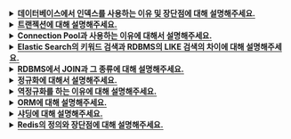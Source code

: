 <!-- 데이터베이스에서 인덱스를 사용하는 이유 및 장단점에 대해 설명해주세요. -->
<details>
  <summary><span style="border-bottom:0.05em solid"><strong>데이터베이스에서 인덱스를 사용하는 이유 및 장단점에 대해 설명해주세요.</strong></span></summary>
<hr>
데이터베이스에서 인덱스를 사용하는 이유는 검색 성능을 향상시키기 위함입니다.

조회 속도가 빠르다는 장점이 있지만,
정렬된 상태를 계속 유지시켜줘야하기 때문에 데이터를 삽입, 수정, 삭제 시에 성능 저하가 발생할 수 있습니다.
또한, 인덱스를 관리하기 위해서는 데이터베이스에 추가적인 저장 공간이 필요합니다.
<br></br>

  <details>
    <summary><span style="border-bottom:0.05em solid"><strong>인덱스를 사용하면 좋은 경우</strong></span></summary>
    
    (1) 규모가 작지 않은 테이블에서

    (2) INSERT / UPDATE / DELETE가 자주 발생하지 않는 컬럼,

    (3) 혹은 JOIN / WHERE / ORDER BY에 자주 사용되는 컬럼,

    (4) 혹은 데이터의 중복도가 낮은 컬럼

  </details>
  <details>
    <summary><span style="border-bottom:0.05em solid"><strong>인덱스 테이블</strong></span></summary>
    B+Tree 형식으로 정렬되어 있는 INDEX 테이블을 이용하여 조회 속도를 향상시킬 수 있습니다.

    🔎 밸런스 트리(Balanced Tree)란?
    트리의 노드가 한 방향으로 쏠리지 않도록,
    노드 삽입 및 삭제 시 특정 규칙에 맞게 재정렬되어 왼쪽과
    오른쪽 자식 양쪽 수의 밸런스를 유지하는 트리이다.

    항상 양쪽 자식의 밸런스를 유지하므로,
    무조건 O(logN)의 시간 복잡도를 가지게 된다.

    하지만, 노드 삽입 및 삭제 시 발생하는 재정렬 작업 때문에
    탐색을 제외한 작업에서는 일반 Tree보다 성능이 좋지 않다.

  </details>
<hr>
</details>

<!-- 트랜젝션에 대해 설명해주세요. -->
<details>
  <summary><span style="border-bottom:0.05em solid"><strong>트랜젝션에 대해 설명해주세요.</strong></span></summary>
<hr>
트랜잭션이란 데이터베이스의 상태를 변화시키는 하나의 논리적인 작업 단위입니다.
원자성, 일관성, 독립성, 지속성의 특징을 가지고 있습니다.
<br></br>

  <details>
    <summary><span style="border-bottom:0.05em solid"><strong>트랜젝션의 4가지 특징</strong></span></summary>
  
    [원자성] A(Atomic)
    원자성은 Transaction을 구성하는 연산들이 모두 정상적으로 실행되거나 하나도 실행되지 않아야 한다는
    all-or-nothing방식을 의미합니다. 수행중에 한작업이라도 실패하면 전부를 rollback하고 모두 성공해야 commit합니다.
    [일관성] C(Consistency)
    Transaction이 성공적으로 수행된 후에도 데이터베이스가 일관된 상태를 유지해야 함을 의미합니다.
    Transaction이 수행되는 과정에서는 일관되지 않을 수 있어도 Transaction이 완료되면 데이터베이스가 일관된 상태를 유지해야됨을 의미합니다.
    [격리성] I(Isolation)
    현재 수행 중인 Transaction이 완료될 때까지 Transaction이 생성한 중간 연산 결과에 다른 Transaction들이 접근할 수 없음을 의미합니다.
    [지속성] D(Durability)
    데이터베이스에 반영한 수행결과는 어떠한 경우에도 손실되지 않고 영구적이어야 함을 의미합니다.
    시스템 장애가 발생하더라도 Transaction작업 결과는 없어지지 않고 데이터베이스에 그대로 남아있어야 한다는 의미입니다.
    장애 발생시 데이터베이스를 원상태로 복구하기 위함입니다.

  </details>
<hr>
</details>

<!-- Connection Pool과 사용하는 이유에 대해서 설명해주세요. -->
<details>
  <summary><span style="border-bottom:0.05em solid"><strong>Connection Pool과 사용하는 이유에 대해서 설명해주세요.</strong></span></summary>

<hr>

WAS(웹 컨테이너)가 실행 될 때 DB연결을 위해 미리 일정 수의 Connection 객체를 만들어 Pool에 저장했다가

사용자의 요청이 발생하면 Pool에서 생성되어 있는 Connection 객체를 빌려주고
사용자가 사용이 끝나면 Connection 객체를 다시 Pool에 반환하여 보관하는 기법입니다.
커넥션 풀을 사용하면 생성 비용과 시간을 줄이고 DB 접근 시간을 단축시킵니다.
또한, 미리 정해진 숫자의 Connection을 통해서 DB에 걸리는 부하를 조정하고 서버의 한정적인 자원을 효율적으로 사용할 수 있습니다.

  <details>
    <summary><span style="border-bottom:0.05em solid"><strong>Spring Application에서 Connection Pool의 Connection 수를 변경하는 방법과 기본값</strong></span></summary>

<b>Hikari Connection Pool의 경우 maximumPoolSize's default value = 10</b>

```java
@Configuration
public class DatasourceConfig {
  @Value("${spring.datasource.username}")
  private String username;

  @Value("${spring.datasource.password}")
  private String password;

  @Value("${spring.datasource.url}")
  private String url;

  @Bean
  @Qualifier("dataSource")
  @Primary
  public DataSource oingDataSource() {
      HikariConfig hikariConfig = new HikariConfig();

      hikariConfig.setUsername(username);
      hikariConfig.setPassword(password);
      hikariConfig.setJdbcUrl(url);
      hikariConfig.setMaximumPoolSize(75); // <- Size를 75로 조정

      return new HikariDataSource(hikariConfig);
  }
  ...
}

```

      or

```ssh
  // application.yml

  spring:
  datasource:
    hikari:
      maximum-pool-size: 50 <- Size를 50으로 조정
```

  </details>
<hr>
</details>

<details>
  <summary><span style="border-bottom:0.05em solid"><strong>Elastic Search의 키워드 검색과 RDBMS의 LIKE 검색의 차이에 대해 설명해주세요.</strong></span></summary>
<hr>
Elastic Search의 키워드 검색은 Inverted Index 구조로 데이터를 저장해서 키워드를 분리합니다.
동의어나 유의어를 활용한 검색이 가능하며, 비정형 데이터의 색인과 검색이 가능하고, 역색인 지원으로 매우 빠른 검색이 가능합니다.
또한, 형태소 분석을 통한 자연어 처리가 가능하다는 차이점이 있습니다.
<br></br>
반면, RDBMS는 LIKE 검색을 통해 와일드카드로 시작하지 않는 경우에만 인덱스를 사용하여 데이터 검색을 합니다.
그러나 단순 텍스트 매칭에 대한 검색만을 제공하고, 비정형 데이터의 색인과 검색이 불가능합니다.
<br></br>

  <details>
    <summary><span style="border-bottom:0.05em solid"><strong>🔎 Elastic Search</strong></span></summary>
    
    Elasticsearch는 Apache Lucene 기반의 오픈소스 실시간 분산 검색 엔진입니다
    Apache Lucene은 내부적으로 Inverted File Index를 활용하여 색인 구조를 생성합니다.
    이를 기반으로 하는 Elasticsearch 또한 동일한 방식으로 색인 구조를 생성하여 데이터를 저장합니다.

  </details>
  <details>
    <summary><span style="border-bottom:0.05em solid"><strong>Inverted Index (역색인)</strong></span></summary>
 
    역색인은 특정 키워드(Term)로 포함하고 있는 문서들에 대한 Primary Key를 맵핑하는 인덱스 테이블을 생성하며, 이 테이블을 활용하여 빠른 문서 탐색을 가능케 합니다.
    검색엔진에서 역색인 인덱스 테이블은 주로 BTree, Trie, Hash Table 등의 자료구조를 활용하여 구현됩니다.

  </details>
  <details>
    <summary><span style="border-bottom:0.05em solid"><strong>ES - 랭킹 알고리즘</strong></span></summary>

    Elastic Search는 랭킹 알고리즘을 통해서 가장 유사한 순서대로 결과를 나타냅니다.
    BM25(a.k.a Okapi BM25)는 주어진 쿼리에 대해 문서와의 연관성을 평가하는 랭킹 함수로 사용되는 알고리즘이며, BM25는 엘라스틱서치 5.0부터 default로 적용되었습니다.

  </details>
<hr>
</details>

<!-- RDBMS에서 JOIN과 그 종류에 대해 설명해주세요. -->
<details>
  <summary><span style="border-bottom:0.05em solid"><strong>RDBMS에서 JOIN과 그 종류에 대해 설명해주세요.</strong></span></summary>
<hr>

JOIN은 두 개 이상의 테이블을 묶어서 하나의 결과물을 만들어서 데이터를 검색하는 방법입니다.
(1) INNER JOIN : 두 테이블의 교집합, 즉 두 테이블간 JOIN 조건을 만족하는 행을 반환합니다.
(2) OUTER JOIN: 조인 조건에서 동일한 값이 없는 행도 같이 반환합니다.

- LEFT OUTER JOIN : 왼쪽 테이블의 모든 행이 결과 테이블에 표기됩니다.
- RIGHT OUTER JOIN : 오른쪽 테이블의 모든 행이 결과 테이블에 표기됩니다.
- FULL OUTER JOIN : 두 테이블을 기반으로 조인 조건에 만족하지 않는 행까지 모두 표기합니다.

(3) CROSS JOIN: Cartesian Product(카디션 곱)이라고도 하며 조인되는 두 테이블에서 곱집합을 반환합니다.
(4) SELF JOIN: 자기 자신의 속성과 조건에 맞는 튜플을 조인하는 것입니다.

<div style="width: 40%">

![SQL JOIN](./images/joins.png)

</div>

<hr>
</details>

<details>
  <summary><span style="border-bottom:0.05em solid"><strong>정규화에 대해서 설명해주세요.</strong></span></summary>
<hr>

정규화는 이상 현상이 발생하는 릴레이션을 분리하여 관계형 데이터베이스의 데이터에 존재하는 중복을 최소화하기 위한 작업을 의미합니다.

즉, 데이터의 중복을 없애고 데이터의 일관성, 무결성을 유지하는 과정을 의미합니다.

<br></br>

  <details>
    <summary><span style="border-bottom:0.05em solid"><strong>이상 현상의 종류</strong></span></summary>
    
    삽입 이상: 데이터를 추가할 때 부득이하게 NULL이 입력되는 현상
    삭제 이상: 삭제 시 연쇄삭제 현상이 발생하는 현상
    수정 이상: 수정 시 데이터의 일관성이 훼손되는 현상

  </details>
  <details>
    <summary><span style="border-bottom:0.05em solid"><strong>정규형 원칙</strong></span></summary>
 
    제 1정규형 : 릴레이션의 모든 도메인이 더 이상 분해될 수 없는 원자 값만으로 구성되어야 한다.
    제 2정규형 : 릴레이션이 제 1정규형이며 부분 함수의 종속성을 제거한 형태를 의미한다.
    제 3정규형 : 속성들이 이행적으로 종속되어 있는지 여부를 판단하는 것이다.

  </details>
 
<hr>
</details>

<details>
  <summary><span style="border-bottom:0.05em solid"><strong>역정규화를 하는 이유에 대해 설명해주세요.</strong></span></summary>
<hr>

관계형 데이터베이스에서 정규화된 데이터는 JOIN을 통해 관련된 정보를 함께 가져오기 때문에 정규화가 많이 이루어져 있는 데이터베이스의 경우 특정 데이터를 조회할 때 성능저하가 발생할 수 있습니다.

역정규화는 정규화를 통해 분리되었던 릴레이션에서 중복을 허용하고 다시 통합하거나 분할하여 구조를 재조정하여 DB의 전반적인 성능을 개선하기 위해서 사용되는 전략입니다.

<hr>
</details>

<details>
  <summary><span style="border-bottom:0.05em solid"><strong>ORM에 대해 설명해주세요.</strong></span></summary>
<hr>

ORM이란 Object Relational Mapping의 약자로

객체들의 관계를 바탕으로 SQL문을 자동으로 생성하여

관계형 데이터베이스의 레코드와 객체를 연결시켜주는 것을 의미합니다.

<details>
    <summary><span style="border-bottom:0.05em solid"><strong>ORM의 장점과 단점</strong></span></summary>
 
    [장점]
      직접 Query문을 작성하지 않기 때문에 비즈니스 로직에 집중할 수 있게 도와준다.
      재사용 및 유지보수가 편리하다.
      DBMS에 대한 족송성이 줄어든다.
    [단점]
      프로젝트가 복잡해지면 성능상의 문제가 발생할 수 있다.(N+1)
      DBMS의 고유 기능을 이용하기 어렵다.

  </details>

<hr>
</details>

<!-- 샤딩에 대해 설명해주세요. -->
<details>
  <summary><span style="border-bottom:0.05em solid"><strong>샤딩에 대해 설명해주세요.</strong></span></summary>
<hr>

샤딩(Sharding)은 동일한 스키마를 가지고 있는 데이터를 샤드라고 하는 더 작은 청크로 분할하여<br>
샤드키에 따라 여러개의 데이터베이스 서버에 나누어 저장하는 기법입니다.<br>
데이터에 접근할 때는 샤딩키를 사용하며 동적으로 DB 서버를 매핑하는 과정이 필요합니다.<br>
또한, DB 트래픽을 분산할 수 있는 중요한 수단이며, 특정 DB의 장애가 전면 장애로 이어지지 않게 하는 역할을 합니다.<br>

<details>
    <summary><span style="border-bottom:0.05em solid"><strong>샤딩 추가 설명</strong></span></summary>
 
한 데이터베이스에는 제한된 양의 데이터만 처리할 수 있는데<br>
어플리케이션에 저장되는 데이터의 양이 갈수록 증가하게 되면,<br>
동시에 정보를 읽거나 저장하는 사용자가 많아지게 되고,<br>
병목 현상이 자주 발생하게 되기 때문에 어플리케이션의 속도가 느려지고 사용자의 경험에 영향을 미칩니다.<br>

  </details>

<hr>
</details>

<!-- Redis의 정의와 장단점에 대해 설명해주세요. -->
<details>
  <summary><span style="border-bottom:0.05em solid"><strong>Redis의 정의와 장단점에 대해 설명해주세요.</strong></span></summary>
<hr>

Redis는 Remote Dictionary Server의 약자로 메모리 안에 key-value형태로 데이터를 저장하는 NoSQL입니다.<br></br>
Redis는 다양한 데이터형으로 영속성과 원자성을 지원하고
읽기 성능 증대를 위한 서버 측 복제를, 쓰기 성능 증대를 위한 클라이언트 샤딩을 지원한다는 장점이 있지만,<br></br>
싱글 스레드를 지원하기 때문에 대규모 데이터 처리 시 응답 속도가 불안정할 수 있으며, 메모리 파편화가 발생하기 쉽다는 단점이 있습니다.

<details>
    <summary><span style="border-bottom:0.05em solid"><strong>Redis 단점 보완 방법</strong></span></summary>

Redis는 데이터를 disk에 저장할 수 있습니다.<br>
따라서 Redis는 서버가 shutdown된 후에 restart 하더라도 disk에 저장해놓은 데이터를 다시 읽어서 데이터가 유실되지 않습니다. Redis는 데이터를 disk에 저장하는 방식은 snapshot, AOF 방식이 있습니다.<br>

- Snapshot : 스냅샷은 RDB에서도 사용하고 있는 어떤 특정 시점의 데이터를 DISK에 옮겨담는 방식을 뜻합니다. Blocking 방식의 SAVE와 Non-blocking 방식의 BGSAVE 방식이 있습니다.
- AOF : Redis의 모든 write/update 연산 자체를 모두 log 파일에 기록하는 형태입니다. 서버가 재시작할 시 write/update를 순차적으로 재실행, 데이터를 복구합니다.

위 방법은 인 메모리 방식을 사용하는 Redis에서 장애 발생 시 데이터가 유실 될 수 있는 단점을 보완할 수 있는 방법입니다.

  </details>

<hr>
</details>

